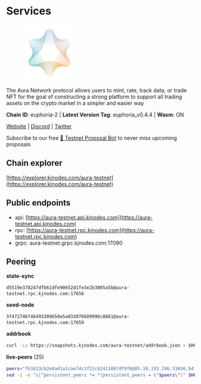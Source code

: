# Services

<figure><img src="https://raw.githubusercontent.com/kj89/cosmos-images/main/logos/aura.png" width="150" alt=""><figcaption></figcaption></figure>

The Aura Network protocol allows users to mint, rate, track data,  or trade NFT for the goal of constructing a strong platform to  support all trading assets on the crypto market in a simpler and easier way

**Chain ID**: euphoria-2 | **Latest Version Tag**: euphoria_v0.4.4 | **Wasm**: ON

[Website](https://aura.network) | [Discord](https://discord.gg/hpvF5QcWRf) | [Twitter](https://twitter.com/AuraNetworkHQ)



Subscribe to our free [🤖 Testnet Proposal Bot](https://t.me/kjnodes_testnet_proposal_bot) to never miss upcoming proposals


## Chain explorer
[https://explorer.kjnodes.com/aura-testnet](https://explorer.kjnodes.com/aura-testnet)

## Public endpoints

* api: [https://aura-testnet.api.kjnodes.com](https://aura-testnet.api.kjnodes.com)
* rpc: [https://aura-testnet.rpc.kjnodes.com](https://aura-testnet.rpc.kjnodes.com)
* grpc: aura-testnet.grpc.kjnodes.com:17090

## Peering

**state-sync**

```text
d5519e378247dfb61dfe90652d1fe3e2b3005a5b@aura-testnet.rpc.kjnodes.com:17656
```

**seed-node**

```text
3f472746f46493309650e5a033076689996c8881@aura-testnet.rpc.kjnodes.com:17659
```

**addrbook**
```bash
curl -Ls https://snapshots.kjnodes.com/aura-testnet/addrbook.json > $HOME/.aura/config/addrbook.json
```

**live-peers** (25)
```bash
peers="fb3d13cb2e8ad1a1cae7dc1f21c62411007df9f8@85.10.193.246:33656,94f09cc1e0d2357c8c8423589c42dc7721387a60@176.9.44.113:26686,f758144073cd69baabcb1ff04d1d1f0f1200f728@85.10.200.221:29656,402173d6f0715cd152a8df8e5db198811ced5603@38.242.206.189:26656,7bc01325a59434dffaeef624c1c5f5f7b9fc826b@135.181.215.116:27656,e7d497959ae94823a70fc4c1c7fe2bc31b2ead57@135.181.143.48:28656,0770c2687cc34d59ca62270960d3ffcad6e42cf8@65.108.233.44:21656,b2394ad608075aa405cdf4ab55e36376d93f7b1d@65.108.206.118:56656,7cad1bcb2ad777dba21840832341f2ce14bae1a5@5.75.174.126:26656,3d6b07bdb11754c8c8512525dac109d8bdee3857@65.21.53.39:7656,fdcc8f1ca406213d79947c5f38920a085ed90c0f@144.202.72.17:26676,7812205773ac30f3d47200ac2391c79896c60135@54.254.220.113:26656,2e1407476ad3566eb11ac92ad1df4782c7ba83dd@18.143.61.108:26656,9df9e8307e3e671c9bcd1a23f0b73b45f2b8003d@65.109.88.251:35656,e3dbeeeb2dea9912610b92a436dfe3cb831a94e4@65.108.195.29:36126,5c2a752c9b1952dbed075c56c600c3a79b58c395@195.3.220.57:26966,bbb958be20d917718c62a59ff01e58c200848674@3.237.196.11:26656,d5519e378247dfb61dfe90652d1fe3e2b3005a5b@65.109.68.190:17656,c53157159e7cea010b86e44786831f792d852e1f@65.108.76.44:11023,6ef01ca6714aa8127d1b21b5339909ca6319dae0@144.76.97.251:26776,b130852645cc3d7925cfccd14d97425a2260e7ec@65.109.82.106:19656,241bd90cceab3ca7d5d4bcf79bca22c6255ec94b@135.148.233.0:26656,e874935eee84c8313dbb52ba497aed2d8d1f1245@65.108.237.231:27656,ad30168133df01cc90cfbb7ea4d3170735fe2e51@88.198.13.61:26656,70ed6a847ee527dd05312c83b5fb8b8b4a50ae2f@73.40.151.121:56656"
sed -i -e "s|^persistent_peers *=.*|persistent_peers = \"$peers\"|" $HOME/.aura/config/config.toml
```

